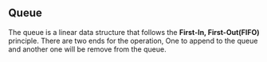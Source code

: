 ## Queue ##
The queue is a linear data structure that follows the **First-In, First-Out(FIFO)** principle. There are two ends for the operation, One to append to the queue and another one will be remove from the queue.
